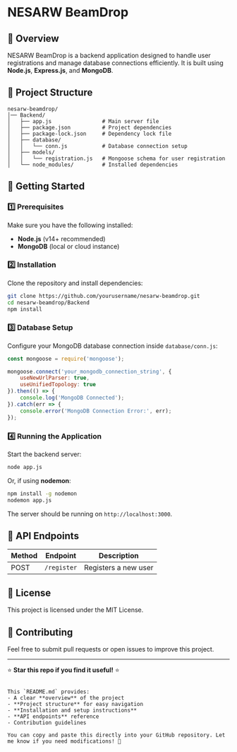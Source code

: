 # NESARW BeamDrop

## 📌 Overview
NESARW BeamDrop is a backend application designed to handle user registrations and manage database connections efficiently. It is built using **Node.js**, **Express.js**, and **MongoDB**.

## 📂 Project Structure
```
nesarw-beamdrop/
│── Backend/
│   ├── app.js                # Main server file
│   ├── package.json          # Project dependencies
│   ├── package-lock.json     # Dependency lock file
│   ├── database/
│   │   └── conn.js           # Database connection setup
│   ├── models/
│   │   └── registration.js   # Mongoose schema for user registration
│   └── node_modules/         # Installed dependencies
```

## 🚀 Getting Started

### 1️⃣ Prerequisites
Make sure you have the following installed:
- **Node.js** (v14+ recommended)
- **MongoDB** (local or cloud instance)

### 2️⃣ Installation
Clone the repository and install dependencies:
```bash
git clone https://github.com/yourusername/nesarw-beamdrop.git
cd nesarw-beamdrop/Backend
npm install
```

### 3️⃣ Database Setup
Configure your MongoDB database connection inside `database/conn.js`:
```javascript
const mongoose = require('mongoose');

mongoose.connect('your_mongodb_connection_string', {
    useNewUrlParser: true,
    useUnifiedTopology: true
}).then(() => {
    console.log('MongoDB Connected');
}).catch(err => {
    console.error('MongoDB Connection Error:', err);
});
```

### 4️⃣ Running the Application
Start the backend server:
```bash
node app.js
```
Or, if using **nodemon**:
```bash
npm install -g nodemon
nodemon app.js
```
The server should be running on `http://localhost:3000`.

## 📌 API Endpoints
| Method | Endpoint            | Description                |
|--------|---------------------|----------------------------|
| POST   | `/register`         | Registers a new user       |

## 📜 License
This project is licensed under the MIT License.

## 🤝 Contributing
Feel free to submit pull requests or open issues to improve this project.

---

⭐ **Star this repo if you find it useful!** ⭐
```

This `README.md` provides:
- A clear **overview** of the project
- **Project structure** for easy navigation
- **Installation and setup instructions**
- **API endpoints** reference
- Contribution guidelines

You can copy and paste this directly into your GitHub repository. Let me know if you need modifications! 🚀
